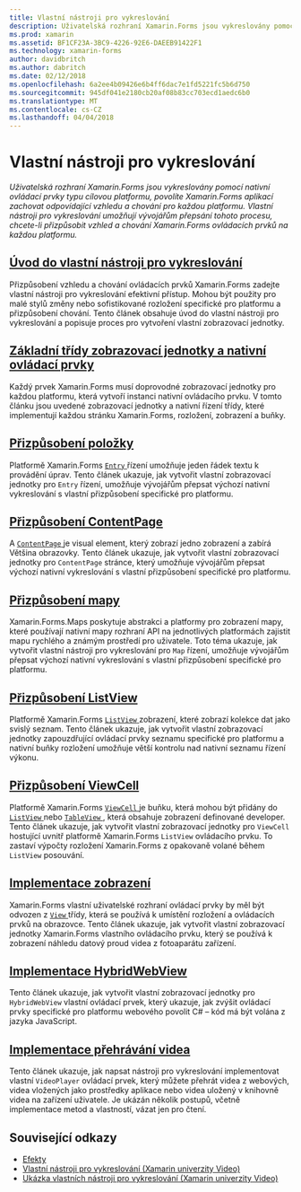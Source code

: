 ```yaml
---
title: Vlastní nástroji pro vykreslování
description: Uživatelská rozhraní Xamarin.Forms jsou vykreslovány pomocí nativní ovládací prvky typu cílovou platformu, povolíte Xamarin.Forms aplikací zachovat odpovídající vzhledu a chování pro každou platformu. Vlastní nástroji pro vykreslování umožňují vývojářům přepsání tohoto procesu, chcete-li přizpůsobit vzhled a chování Xamarin.Forms ovládacích prvků na každou platformu.
ms.prod: xamarin
ms.assetid: BF1CF23A-3BC9-4226-92E6-DAEEB91422F1
ms.technology: xamarin-forms
author: davidbritch
ms.author: dabritch
ms.date: 02/12/2018
ms.openlocfilehash: 6a2ee4b09426e6b4ff6dac7e1fd5221fc5b6d750
ms.sourcegitcommit: 945df041e2180cb20af08b83cc703ecd1aedc6b0
ms.translationtype: MT
ms.contentlocale: cs-CZ
ms.lasthandoff: 04/04/2018
---
```

# <a name="custom-renderers"></a>Vlastní nástroji pro vykreslování

_Uživatelská rozhraní Xamarin.Forms jsou vykreslovány pomocí nativní ovládací prvky typu cílovou platformu, povolíte Xamarin.Forms aplikací zachovat odpovídající vzhledu a chování pro každou platformu. Vlastní nástroji pro vykreslování umožňují vývojářům přepsání tohoto procesu, chcete-li přizpůsobit vzhled a chování Xamarin.Forms ovládacích prvků na každou platformu._

## <a name="introduction-to-custom-renderersintroductionmd"></a>[Úvod do vlastní nástroji pro vykreslování](introduction.md)

Přizpůsobení vzhledu a chování ovládacích prvků Xamarin.Forms zadejte vlastní nástroji pro vykreslování efektivní přístup. Mohou být použity pro malé stylů změny nebo sofistikované rozložení specifické pro platformu a přizpůsobení chování. Tento článek obsahuje úvod do vlastní nástroji pro vykreslování a popisuje proces pro vytvoření vlastní zobrazovací jednotky.

## <a name="renderer-base-classes-and-native-controlsrenderersmd"></a>[Základní třídy zobrazovací jednotky a nativní ovládací prvky](renderers.md)

Každý prvek Xamarin.Forms musí doprovodné zobrazovací jednotky pro každou platformu, která vytvoří instanci nativní ovládacího prvku. V tomto článku jsou uvedené zobrazovací jednotky a nativní řízení třídy, které implementují každou stránku Xamarin.Forms, rozložení, zobrazení a buňky.

## <a name="customizing-an-entryentrymd"></a>[Přizpůsobení položky](entry.md)

Platformě Xamarin.Forms [ `Entry` ](https://developer.xamarin.com/api/type/Xamarin.Forms.Entry/) řízení umožňuje jeden řádek textu k provádění úprav. Tento článek ukazuje, jak vytvořit vlastní zobrazovací jednotky pro `Entry` řízení, umožňuje vývojářům přepsat výchozí nativní vykreslování s vlastní přizpůsobení specifické pro platformu.

## <a name="customizing-a-contentpagecontentpagemd"></a>[Přizpůsobení ContentPage](contentpage.md)

A [ `ContentPage` ](https://developer.xamarin.com/api/type/Xamarin.Forms.ContentPage/) je visual element, který zobrazí jedno zobrazení a zabírá Většina obrazovky. Tento článek ukazuje, jak vytvořit vlastní zobrazovací jednotky pro `ContentPage` stránce, který umožňuje vývojářům přepsat výchozí nativní vykreslování s vlastní přizpůsobení specifické pro platformu.

## <a name="customizing-a-mapmapindexmd"></a>[Přizpůsobení mapy](map/index.md)

Xamarin.Forms.Maps poskytuje abstrakci a platformy pro zobrazení mapy, které používají nativní mapy rozhraní API na jednotlivých platformách zajistit mapu rychlého a známým prostředí pro uživatele. Toto téma ukazuje, jak vytvořit vlastní nástroji pro vykreslování pro `Map` řízení, umožňuje vývojářům přepsat výchozí nativní vykreslování s vlastní přizpůsobení specifické pro platformu.

## <a name="customizing-a-listviewlistviewmd"></a>[Přizpůsobení ListView](listview.md)

Platformě Xamarin.Forms [ `ListView` ](https://developer.xamarin.com/api/type/Xamarin.Forms.ListView/) zobrazení, které zobrazí kolekce dat jako svislý seznam. Tento článek ukazuje, jak vytvořit vlastní zobrazovací jednotky zapouzdřující ovládací prvky seznamu specifické pro platformu a nativní buňky rozložení umožňuje větší kontrolu nad nativní seznamu řízení výkonu.

## <a name="customizing-a-viewcellviewcellmd"></a>[Přizpůsobení ViewCell](viewcell.md)

Platformě Xamarin.Forms [ `ViewCell` ](https://developer.xamarin.com/api/type/Xamarin.Forms.ViewCell/) je buňku, která mohou být přidány do [ `ListView` ](https://developer.xamarin.com/api/type/Xamarin.Forms.ListView/) nebo [ `TableView` ](https://developer.xamarin.com/api/type/Xamarin.Forms.TableView/), která obsahuje zobrazení definované developer. Tento článek ukazuje, jak vytvořit vlastní zobrazovací jednotky pro `ViewCell` hostující uvnitř platformě Xamarin.Forms `ListView` ovládacího prvku. To zastaví výpočty rozložení Xamarin.Forms z opakovaně volané během `ListView` posouvání.

## <a name="implementing-a-viewviewmd"></a>[Implementace zobrazení](view.md)

Xamarin.Forms vlastní uživatelské rozhraní ovládací prvky by měl být odvozen z [ `View` ](https://developer.xamarin.com/api/type/Xamarin.Forms.View/) třídy, která se používá k umístění rozložení a ovládacích prvků na obrazovce. Tento článek ukazuje, jak vytvořit vlastní zobrazovací jednotky Xamarin.Forms vlastního ovládacího prvku, který se používá k zobrazení náhledu datový proud videa z fotoaparátu zařízení.

## <a name="implementing-a-hybridwebviewhybridwebviewmd"></a>[Implementace HybridWebView](hybridwebview.md)

Tento článek ukazuje, jak vytvořit vlastní zobrazovací jednotky pro `HybridWebView` vlastní ovládací prvek, který ukazuje, jak zvýšit ovládací prvky specifické pro platformu webového povolit C# – kód má být volána z jazyka JavaScript.

## <a name="implementing-a-video-playervideo-playerindexmd"></a>[Implementace přehrávání videa](video-player/index.md)

Tento článek ukazuje, jak napsat nástroji pro vykreslování implementovat vlastní `VideoPlayer` ovládací prvek, který můžete přehrát videa z webových, videa vložených jako prostředky aplikace nebo videa uložený v knihovně videa na zařízení uživatele. Je ukázán několik postupů, včetně implementace metod a vlastností, vázat jen pro čtení. 


## <a name="related-links"></a>Související odkazy

- [Efekty](~/xamarin-forms/app-fundamentals/effects/index.md)
- [Vlastní nástroji pro vykreslování (Xamarin univerzity Video)](https://developer.xamarin.com/videos/cross-platform/xamarinforms-custom-renderers/)
- [Ukázka vlastních nástroji pro vykreslování (Xamarin univerzity Video)](http://bit.ly/xf-customrenderer)
